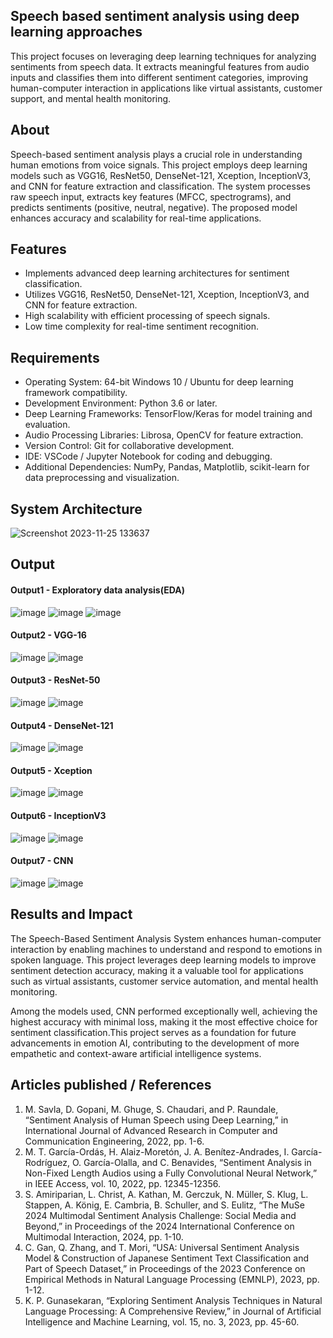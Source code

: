 ## Speech based sentiment analysis using deep learning approaches

This project focuses on leveraging deep learning techniques for analyzing sentiments from speech data. It extracts meaningful features from audio inputs and classifies them into different sentiment categories, improving human-computer interaction in applications like virtual assistants, customer support, and mental health monitoring.

## About

Speech-based sentiment analysis plays a crucial role in understanding human emotions from voice signals. This project employs deep learning models such as VGG16, ResNet50, DenseNet-121, Xception, InceptionV3, and CNN for feature extraction and classification. The system processes raw speech input, extracts key features (MFCC, spectrograms), and predicts sentiments (positive, neutral, negative). The proposed model enhances accuracy and scalability for real-time applications.

## Features

- Implements advanced deep learning architectures for sentiment classification.
- Utilizes VGG16, ResNet50, DenseNet-121, Xception, InceptionV3, and CNN for feature extraction.
- High scalability with efficient processing of speech signals.
- Low time complexity for real-time sentiment recognition.


## Requirements

* Operating System: 64-bit Windows 10 / Ubuntu for deep learning framework compatibility.
* Development Environment: Python 3.6 or later.
* Deep Learning Frameworks: TensorFlow/Keras for model training and evaluation.
* Audio Processing Libraries: Librosa, OpenCV for feature extraction.
* Version Control: Git for collaborative development.
* IDE: VSCode / Jupyter Notebook for coding and debugging.
* Additional Dependencies: NumPy, Pandas, Matplotlib, scikit-learn for data preprocessing and visualization.

## System Architecture
<!--Embed the system architecture diagram as shown below-->

![Screenshot 2023-11-25 133637](https://github.com/<<yourusername>>/Hand-Gesture-Recognition-System/assets/75235455/a60c11f3-0a11-47fb-ac89-755d5f45c995)

## Output

#### Output1 - Exploratory data analysis(EDA)

![image](https://github.com/user-attachments/assets/1a483bcb-bd2d-4a38-9b82-b1deafcdb705)
![image](https://github.com/user-attachments/assets/98f7eecf-b6ef-4c29-937c-bea0f0a63178)
![image](https://github.com/user-attachments/assets/10d2ac3c-cb77-4e29-9a39-e2b231ad3417)

#### Output2 - VGG-16

![image](https://github.com/user-attachments/assets/74330f9e-7ef0-4712-965c-f3057d3aa7c3)
![image](https://github.com/user-attachments/assets/8b618611-7d4b-41c9-bc92-ac1c910d7a96)

#### Output3 - ResNet-50

![image](https://github.com/user-attachments/assets/bec23ea9-28be-4dc6-b6c1-45ae57733175)
![image](https://github.com/user-attachments/assets/bc8f404a-c394-4773-b23d-ec3d73625879)

#### Output4 - DenseNet-121

![image](https://github.com/user-attachments/assets/e0b82282-1c4d-4239-8f88-44be09b086b7)
![image](https://github.com/user-attachments/assets/367db19b-a77e-492d-9614-5160b19b5927)

#### Output5 - Xception

![image](https://github.com/user-attachments/assets/62551753-166b-47ab-a043-b9b9222bdef3)
![image](https://github.com/user-attachments/assets/7153a770-0531-4f9b-b599-01b08b5353fb)

#### Output6 - InceptionV3

![image](https://github.com/user-attachments/assets/cd3014ae-6ac1-422d-a2ec-9a0a66a209c2)
![image](https://github.com/user-attachments/assets/aea753ca-af6d-4ab7-a4d8-a8cd066f53fc)

#### Output7 - CNN

![image](https://github.com/user-attachments/assets/c30e5ace-c91d-4b27-a9c8-a79e8956bead)
![image](https://github.com/user-attachments/assets/5466cbdc-729b-4194-8279-af814c21a7ed)

## Results and Impact

The Speech-Based Sentiment Analysis System enhances human-computer interaction by enabling machines to understand and respond to emotions in spoken language. This project leverages deep learning models to improve sentiment detection accuracy, making it a valuable tool for applications such as virtual assistants, customer service automation, and mental health monitoring.

Among the models used, CNN performed exceptionally well, achieving the highest accuracy with minimal loss, making it the most effective choice for sentiment classification.This project serves as a foundation for future advancements in emotion AI, contributing to the development of more empathetic and context-aware artificial intelligence systems.

## Articles published / References

1. M. Savla, D. Gopani, M. Ghuge, S. Chaudari, and P. Raundale, “Sentiment Analysis of Human Speech using Deep Learning,” in International Journal of Advanced Research in Computer and Communication Engineering, 2022, pp. 1-6.
2. M. T. García-Ordás, H. Alaiz-Moretón, J. A. Benítez-Andrades, I. García-Rodríguez, O. García-Olalla, and C. Benavides, “Sentiment Analysis in Non-Fixed Length Audios using a Fully Convolutional Neural Network,” in IEEE Access, vol. 10, 2022, pp. 12345-12356.
3. S. Amiriparian, L. Christ, A. Kathan, M. Gerczuk, N. Müller, S. Klug, L. Stappen, A. König, E. Cambria, B. Schuller, and S. Eulitz, “The MuSe 2024 Multimodal Sentiment Analysis Challenge: Social Media and Beyond,” in Proceedings of the 2024 International Conference on Multimodal Interaction, 2024, pp. 1-10.
4. C. Gan, Q. Zhang, and T. Mori, “USA: Universal Sentiment Analysis Model & Construction of Japanese Sentiment Text Classification and Part of Speech Dataset,” in Proceedings of the 2023 Conference on Empirical Methods in Natural Language Processing (EMNLP), 2023, pp. 1-12.
5. K. P. Gunasekaran, “Exploring Sentiment Analysis Techniques in Natural Language Processing: A Comprehensive Review,” in Journal of Artificial Intelligence and Machine Learning, vol. 15, no. 3, 2023, pp. 45-60.





